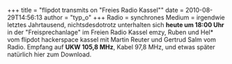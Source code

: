 +++
title = "flipdot transmits on \"Freies Radio Kassel\""
date = 2010-08-29T14:56:13
author = "typ_o"
+++
Radio = synchrones Medium = irgendwie letztes Jahrtausend,
nichtsdesdotrotz unterhalten sich **heute um 18:00 Uhr** in der
"Freisprechanlage" im Freien Radio Kassel emzy, Ruben und Hel\* vom
flipdot hackerspace kassel mit Martin Reuter und Gertrud Salm vom Radio.
Empfang auf **UKW 105,8 MHz**, Kabel 97,8 MHz, und etwas später
natürlich hier zum Download.
